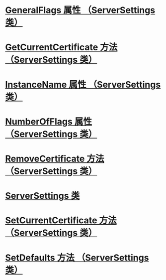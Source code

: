 # [GeneralFlags 属性 （ServerSettings 类）](generalflags-property-serversettings-class.md)
# [GetCurrentCertificate 方法 （ServerSettings 类）](getcurrentcertificate-method-serversettings-class.md)
# [InstanceName 属性 （ServerSettings 类）](instancename-property-serversettings-class.md)
# [NumberOfFlags 属性 （ServerSettings 类）](numberofflags-property-serversettings-class.md)
# [RemoveCertificate 方法 （ServerSettings 类）](removecertificate-method-serversettings-class.md)
# [ServerSettings 类](serversettings-class.md)
# [SetCurrentCertificate 方法 （ServerSettings 类）](setcurrentcertificate-method-serversettings-class.md)
# [SetDefaults 方法 （ServerSettings 类）](setdefaults-method-serversettings-class.md)
